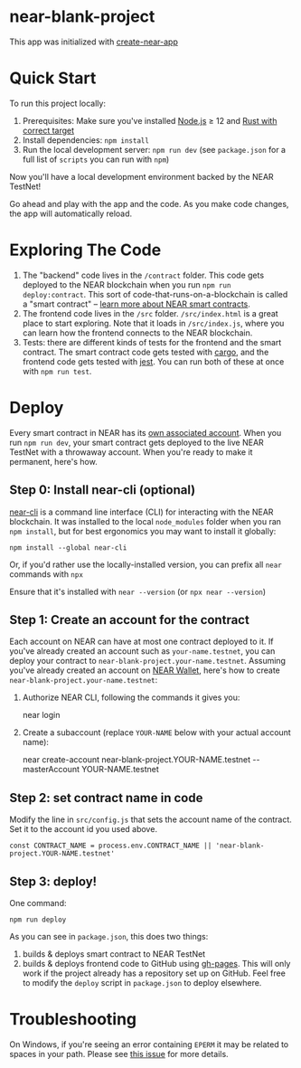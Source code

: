 near-blank-project
==================

This app was initialized with [create-near-app]


Quick Start
===========

To run this project locally:

1. Prerequisites: Make sure you've installed [Node.js] ≥ 12 and [Rust with correct target][Rust]
2. Install dependencies: `npm install`
3. Run the local development server: `npm run dev` (see `package.json` for a
   full list of `scripts` you can run with `npm`)

Now you'll have a local development environment backed by the NEAR TestNet!

Go ahead and play with the app and the code. As you make code changes, the app will automatically reload.


Exploring The Code
==================

1. The "backend" code lives in the `/contract` folder. This code gets deployed to
   the NEAR blockchain when you run `npm run deploy:contract`. This sort of
   code-that-runs-on-a-blockchain is called a "smart contract" – [learn more
   about NEAR smart contracts][smart contract docs].
2. The frontend code lives in the `/src` folder. `/src/index.html` is a great
   place to start exploring. Note that it loads in `/src/index.js`, where you
   can learn how the frontend connects to the NEAR blockchain.
3. Tests: there are different kinds of tests for the frontend and the smart
   contract. The smart contract code gets tested with [cargo], and the frontend
   code gets tested with [jest]. You can run both of these at once with `npm
   run test`.


Deploy
======

Every smart contract in NEAR has its [own associated account][NEAR accounts]. When you run `npm run dev`, your smart contract gets deployed to the live NEAR TestNet with a throwaway account. When you're ready to make it permanent, here's how.


Step 0: Install near-cli (optional)
-------------------------------------

[near-cli] is a command line interface (CLI) for interacting with the NEAR blockchain. It was installed to the local `node_modules` folder when you ran `npm install`, but for best ergonomics you may want to install it globally:

    npm install --global near-cli

Or, if you'd rather use the locally-installed version, you can prefix all `near` commands with `npx`

Ensure that it's installed with `near --version` (or `npx near --version`)


Step 1: Create an account for the contract
------------------------------------------

Each account on NEAR can have at most one contract deployed to it. If you've already created an account such as `your-name.testnet`, you can deploy your contract to `near-blank-project.your-name.testnet`. Assuming you've already created an account on [NEAR Wallet], here's how to create `near-blank-project.your-name.testnet`:

1. Authorize NEAR CLI, following the commands it gives you:

      near login

2. Create a subaccount (replace `YOUR-NAME` below with your actual account name):

      near create-account near-blank-project.YOUR-NAME.testnet --masterAccount YOUR-NAME.testnet


Step 2: set contract name in code
---------------------------------

Modify the line in `src/config.js` that sets the account name of the contract. Set it to the account id you used above.

    const CONTRACT_NAME = process.env.CONTRACT_NAME || 'near-blank-project.YOUR-NAME.testnet'


Step 3: deploy!
---------------

One command:

    npm run deploy

As you can see in `package.json`, this does two things:

1. builds & deploys smart contract to NEAR TestNet
2. builds & deploys frontend code to GitHub using [gh-pages]. This will only work if the project already has a repository set up on GitHub. Feel free to modify the `deploy` script in `package.json` to deploy elsewhere.


Troubleshooting
===============

On Windows, if you're seeing an error containing `EPERM` it may be related to spaces in your path. Please see [this issue](https://github.com/zkat/npx/issues/209) for more details.


  [create-near-app]: https://github.com/near/create-near-app
  [Node.js]: https://nodejs.org/en/download/package-manager/
  [Rust]: https://github.com/near/near-sdk-rs#pre-requisites
  [React]: https://reactjs.org
  [smart contract docs]: https://docs.near.org/docs/roles/developer/contracts/intro
  [cargo]: https://doc.rust-lang.org/book/ch01-03-hello-cargo.html
  [jest]: https://jestjs.io/
  [NEAR accounts]: https://docs.near.org/docs/concepts/account
  [NEAR Wallet]: https://wallet.testnet.near.org/
  [near-cli]: https://github.com/near/near-cli
  [gh-pages]: https://github.com/tschaub/gh-pages
